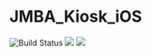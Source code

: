 # JMBA_Kiosk_iOS

![Build Status](https://magnum.travis-ci.com/hathway/JMBA_Kiosk_iOS.svg?token=pU7bnLhdpXaHcypnAMqR)
![](http://img.shields.io/badge/iOS-8.0%2B-blue.svg)
![](http://img.shields.io/badge/Swift-2.0-blue.svg)


